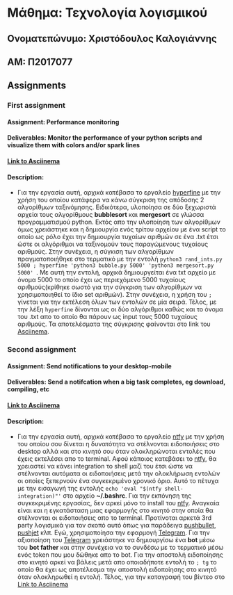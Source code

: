 # Μάθημα: Τεχνολογία λογισμικού
## Ονοματεπώνυμο: Χριστόδουλος Καλογιάννης 
## ΑΜ: Π2017077
## Assignments 
### First assignment
#### Assignment: Performance monitoring
#### Deliverables: Monitor the performance of your python scripts and visualize them with colors and/or spark lines
#### [Link to Asciinema](https://asciinema.org/a/312500)
#### Description: 
  * Για την εργασία αυτή, αρχικά κατέβασα το εργαλείο [hyperfine](https://github.com/sharkdp/hyperfine) με την χρήση του οποίου κατάφερα να κάνω σύγκριση της απόδοσης 2 αλγορίθμων ταξινόμησης. Ειδικότερα, υλοποίησα σε δύο ξεχωριστά αρχεία τους αλγορίθμους **bubblesort** και **mergesort** σε γλώσσα προγραμματισμού python. Εκτός απο την υλοποίηση των αλγορίθμων όμως χρειάστηκε και η δημιουργία ενός τρίτου αρχείου με ένα script το οποίο ως ρόλο έχει την δημιουργία τυχαίων αριθμών σε ένα .txt έτσι ώστε οι αλγόριθμοι να ταξινομούν τους παραγώμενους τυχαίους αριθμούς. Στην συνέχεια, η σύγκιση των αλγορίθμων πραγματοποιήθηκε στο τερματικό με την εντολή  ```python3 rand_ints.py 5000 ; hyperfine 'python3 bubble.py 5000' 'python3 mergesort.py 5000' ```. Με αυτή την εντολή, αρχικά δημιουργείται ένα txt αρχείο με όνομα 5000 το οποίο έχει ως περιεχόμενο 5000 τυχαίους αριθμούς(κρίθηκε σωστό για την σύγκριση των αλγορίθμων να χρησιμοποιηθεί το ίδιο set αριθμών). Στην συνέχεια, η χρήση του ```;``` γίνεται για την εκτέλεση όλων των εντολών σε μία σειρά. Τέλος, με την λέξη ```hyperfine``` δίνονται ως οι δύο αλγόριθμοι καθώς και το όνομα του .txt απο το οποίο θα πάρουν ως input τους 5000 τυχαίους αριθμούς. Τα αποτελέσματα της σύγκρισης φαίνονται στο link του [Asciinema](https://asciinema.org/a/312500).
  
  
  
  
### Second assignment
#### Assignment: Send notifications to your desktop-mobile
#### Deliverables: Send a notifcation when a big task completes, eg download, compiling, etc
#### [Link to Asciinema](https://asciinema.org/a/314608)
#### Description: 
  * Για την εργασία αυτή, αρχικά κατέβασα το εργαλείο [ntfy](https://github.com/dschep/ntfy) με την χρήση του οποίου σου δίνεται η δυνατότητα να στέλνονται ειδοποιήσεις στο desktop αλλά και στο κινητό σου όταν ολοκληρώνοται εντολές που έχεις εκτελέσει απο το terminal. Αφού κάποιος κατεβάσει το [ntfy](https://github.com/dschep/ntfy), θα χρειαστεί να κάνει integration το shell μαζί του έτσι ώστε να στέλνονται αυτόματα οι ειδοποιήσεις μετά την ολοκλήρωση εντολών οι οποίες ξεπερνούν ένα συγκεκριμένο χρονικό όριο. Αυτό το πέτυχα με την εισαγωγή της εντολής ```echo 'eval "$(ntfy shell-integration)"'``` στο αρχείο **~/.bashrc**.  Για την εκπόνηση της συγκεκριμένης εργασίας, δεν αρκεί μόνο το install του [ntfy](https://github.com/dschep/ntfy). Αναγκαία είναι και η εγκατάσταση μιας εφαρμογής στο κινητό στην οποία θα στέλνονται οι ειδοποιήσεις απο το terminal. Προτίνοται αρκετά 3rd party λογισμικά για τον σκοπό αυτό όπως για παράδειγα [pushbullet](https://pushbullet.com/), [pushjet](https://pushjet.io/) κλπ. Εγώ, χρησιμοποίησα την εφαρμογή [Telegram](https://telegram.org/). Για την αξιοποίηση του [Telegram](https://telegram.org/) χρειάστηκε να δημιουργίσω ένα **bot** μέσω του **bot father** και στην συνέχεια να το συνδέσω με το τερματικό μέσω ενός token που μου δώθηκε απο το bot. Για την αποστολή ειδοποίησης στο κινητό αρκεί να βάλεις μετά απο οποιαδήποτε εντολή το ```; tg``` το οποίο θα έχει ως αποτέλεσμα την αποστολή ειδοποίησης στο κινητό όταν ολοκληρωθεί η εντολή. Τέλος, για την καταγραφή του βίντεο στο [Link to Asciinema](https://asciinema.org/a/314608)     

